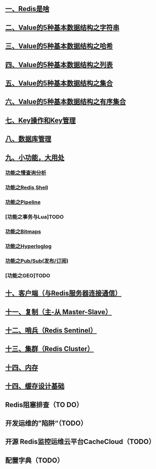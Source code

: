 ## [一、Redis是啥](WhatIsRedis.md)

## [二、Value的5种基本数据结构之字符串](string.md)
## [三、Value的5种基本数据结构之哈希](hash.md)
## [四、Value的5种基本数据结构之列表](list.md)
## [五、Value的5种基本数据结构之集合](set.md)
## [六、Value的5种基本数据结构之有序集合](sort_set.md)

## [七、Key操作和Key管理](key.md)
## [八、数据库管理](database.md)
## [九、小功能，大用处](feature.md)
### [功能之慢查询分析](slowquery.md)
### [功能之Redis Shell](redisshell.md)
### [功能之Pipeline](pipeline.md)
### [功能之事务与Lua]TODO 
### [功能之Bitmaps](bitmaps.md)
### [功能之Hyperloglog](hyperloglog.md)
### [功能之Pub/Sub(发布/订阅)](pub_sub.md)
### [功能之GEO]TODO 
## [十、客户端（与Redis服务器连接通信）](client.md)
## [十一、复制（主-从 Master-Slave）](copy.md)
## [十二、哨兵（Redis Sentinel）](sentinel.md)
## [十三、集群（Redis Cluster）](cluster.md)
## [十四、内存](copy.md)
## [十四、缓存设计基础](copy.md)
## Redis阻塞排查（TO DO）
## 开发运维的”陷阱“（TODO）
## 开源 Redis监控运维云平台CacheCloud（TODO）
## 配置字典（TODO）

